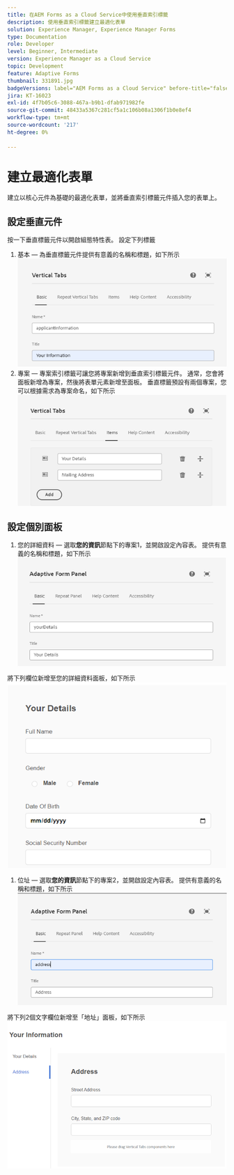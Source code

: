 ```yaml
---
title: 在AEM Forms as a Cloud Service中使用垂直索引標籤
description: 使用垂直索引標籤建立最適化表單
solution: Experience Manager, Experience Manager Forms
type: Documentation
role: Developer
level: Beginner, Intermediate
version: Experience Manager as a Cloud Service
topic: Development
feature: Adaptive Forms
thumbnail: 331891.jpg
badgeVersions: label="AEM Forms as a Cloud Service" before-title="false"
jira: KT-16023
exl-id: 4f7b05c6-3088-467a-b9b1-dfab971982fe
source-git-commit: 48433a5367c281cf5a1c106b08a1306f1b0e8ef4
workflow-type: tm+mt
source-wordcount: '217'
ht-degree: 0%

---
```


# 建立最適化表單

建立以核心元件為基礎的最適化表單，並將垂直索引標籤元件插入您的表單上。

## 設定垂直元件

按一下垂直標籤元件以開啟組態特性表。 設定下列標籤

1. 基本 — 為垂直標籤元件提供有意義的名稱和標題，如下所示
   ![垂直標籤–1](assets/vertical-tabs-1.png)
1. 專案 — 專案索引標籤可讓您將專案新增到垂直索引標籤元件。 通常，您會將面板新增為專案，然後將表單元素新增至面板。 垂直標籤預設有兩個專案，您可以根據需求為專案命名，如下所示
   ![垂直標籤–2](assets/vertical-tabs-2.png)

## 設定個別面板

1. 您的詳細資料 — 選取&#x200B;**您的資訊**節點下的專案1，並開啟設定內容表。 提供有意義的名稱和標題，如下所示
   ![垂直標籤–3](assets/vertical-tabs-3.png)

將下列欄位新增至您的詳細資料面板，如下所示
![垂直標籤–4](assets/vertical-tabs-4.png)

1. 位址 — 選取&#x200B;**您的資訊**節點下的專案2，並開啟設定內容表。 提供有意義的名稱和標題，如下所示
   ![垂直標籤–6](assets/vertical-tabs-6.png)

將下列2個文字欄位新增至「地址」面板，如下所示
![垂直標籤–5](assets/vertical-tabs-5.png)

